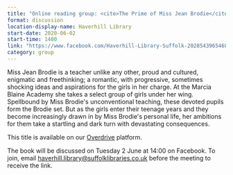```yaml
---
title: "Online reading group: <cite>The Prime of Miss Jean Brodie</cite> by Muriel Spark"
format: discussion
location-display-name: Haverhill Library
start-date: 2020-06-02
start-time: 1400
link: "https://www.facebook.com/Haverhill-Library-Suffolk-202854396546832"
category: group
---
```


Miss Jean Brodie is a teacher unlike any other, proud and cultured, enigmatic and freethinking; a romantic, with progressive, sometimes shocking ideas and aspirations for the girls in her charge. At the Marcia Blaine Academy she takes a select group of girls under her wing. Spellbound by Miss Brodie's unconventional teaching, these devoted pupils form the Brodie set. But as the girls enter their teenage years and they become increasingly drawn in by Miss Brodie's personal life, her ambitions for them take a startling and dark turn with devastating consequences.

This title is available on our [Overdrive](https://suffolklibraries.overdrive.com/media/2303571?cid=1056885) platform.

The book will be discussed on Tuesday 2 June at 14:00 on Facebook. To join, email haverhill.library@suffolklibraries.co.uk before the meeting to receive the link.
